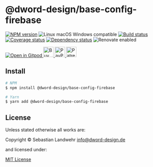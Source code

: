 <!-- TITLE/ -->
# @dword-design/base-config-firebase
<!-- /TITLE -->

<!-- BADGES/ -->
[![NPM version](https://img.shields.io/npm/v/@dword-design/base-config-firebase.svg)](https://npmjs.org/package/@dword-design/base-config-firebase)
![Linux macOS Windows compatible](https://img.shields.io/badge/os-linux%20%7C%C2%A0macos%20%7C%C2%A0windows-blue)
[![Build status](https://github.com/dword-design/base-config-firebase/workflows/build/badge.svg)](https://github.com/dword-design/base-config-firebase/actions)
[![Coverage status](https://img.shields.io/coveralls/dword-design/base-config-firebase)](https://coveralls.io/github/dword-design/base-config-firebase)
[![Dependency status](https://img.shields.io/david/dword-design/base-config-firebase)](https://david-dm.org/dword-design/base-config-firebase)
![Renovate enabled](https://img.shields.io/badge/renovate-enabled-brightgreen)

<a href="https://gitpod.io/#https://github.com/dword-design/bar">
  <img src="https://gitpod.io/button/open-in-gitpod.svg" alt="Open in Gitpod">
</a><a href="https://www.buymeacoffee.com/dword">
  <img
    src="https://www.buymeacoffee.com/assets/img/guidelines/download-assets-sm-2.svg"
    alt="Buy Me a Coffee"
    height="32"
  >
</a><a href="https://paypal.me/SebastianLandwehr">
  <img
    src="https://dword-design.de/images/paypal.svg"
    alt="PayPal"
    height="32"
  >
</a><a href="https://www.patreon.com/dworddesign">
  <img
    src="https://dword-design.de/images/patreon.svg"
    alt="Patreon"
    height="32"
  >
</a>
<!-- /BADGES -->

<!-- DESCRIPTION/ -->

<!-- /DESCRIPTION -->

<!-- INSTALL/ -->
## Install

```bash
# NPM
$ npm install @dword-design/base-config-firebase

# Yarn
$ yarn add @dword-design/base-config-firebase
```
<!-- /INSTALL -->

<!-- LICENSE/ -->
## License

Unless stated otherwise all works are:

Copyright &copy; Sebastian Landwehr <info@dword-design.de>

and licensed under:

[MIT License](https://opensource.org/licenses/MIT)
<!-- /LICENSE -->
